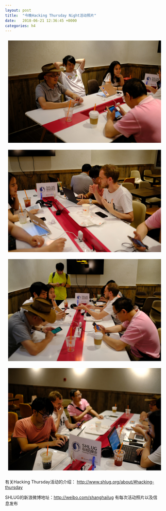 ```yaml
---
layout: post
title:  "今晚Hacking Thursday Night活动照片"
date:   2018-06-21 12:36:45 +0000
categories: h4
---
```


[<img style='margin:10px;' src='https://raw.githubusercontent.com/shanghailug/res2018/master/i621.h4/i621_2008_5800+08.1920p.jpg'>](https://raw.githubusercontent.com/shanghailug/res2018/master/i621.h4/i621_2008_5800+08.JPG)
[<img style='margin:10px;' src='https://raw.githubusercontent.com/shanghailug/res2018/master/i621.h4/i621_2009_0600+08.1920p.jpg'>](https://raw.githubusercontent.com/shanghailug/res2018/master/i621.h4/i621_2009_0600+08.JPG)
[<img style='margin:10px;' src='https://raw.githubusercontent.com/shanghailug/res2018/master/i621.h4/i621_2016_5900+08.1920p.jpg'>](https://raw.githubusercontent.com/shanghailug/res2018/master/i621.h4/i621_2016_5900+08.JPG)
[<img style='margin:10px;' src='https://raw.githubusercontent.com/shanghailug/res2018/master/i621.h4/i621_2024_0600+08.1920p.jpg'>](https://raw.githubusercontent.com/shanghailug/res2018/master/i621.h4/i621_2024_0600+08.JPG)

有关Hacking Thursday活动的介绍：
http://www.shlug.org/about/#hacking-thursday

SHLUG的新浪微博地址：http://weibo.com/shanghailug 有每次活动照片以及信息发布


